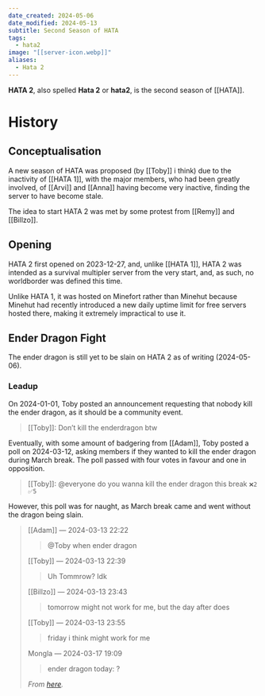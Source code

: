 ```yaml
---
date_created: 2024-05-06
date_modified: 2024-05-13
subtitle: Second Season of HATA
tags:
  - hata2
image: "[[server-icon.webp]]"
aliases:
  - Hata 2
---
```


**HATA 2**, also spelled **Hata 2** or **hata2**, is the second season of [[HATA]].

# History

## Conceptualisation

A new season of HATA was proposed (by [[Toby]] i think) due to the inactivity of [[HATA 1]], with the major members, who had been greatly involved, of [[Arvi]] and [[Anna]] having become very inactive, finding the server to have become stale.

The idea to start HATA 2 was met by some protest from [[Remy]] and [[Billzo]].

## Opening

HATA 2 first opened on 2023-12-27, and, unlike [[HATA 1]], HATA 2 was intended as a survival multipler server from the very start, and, as such, no worldborder was defined this time.

Unlike HATA 1, it was hosted on Minefort rather than Minehut because Minehut had recently introduced a new daily uptime limit for free servers hosted there, making it extremely impractical to use it.

## Ender Dragon Fight

The ender dragon is still yet to be slain on HATA 2 as of writing (2024-05-06).

### Leadup

On 2024-01-01, Toby posted an announcement requesting that nobody kill the ender dragon, as it should be a community event.

> [[Toby]]:
> Don’t kill the enderdragon btw

Eventually, with some amount of badgering from [[Adam]], Toby posted a poll on 2024-03-12, asking members if they wanted to kill the ender dragon during March break. The poll passed with four votes in favour and one in opposition.

> [[Toby]]:
> @everyone do you wanna kill the ender dragon this break
> `❌2` `✅5`

However, this poll was for naught, as March break came and went without the dragon being slain.

> [[Adam]] — 2024-03-13 22:22
>
> > @Toby when ender dragon
>
> [[Toby]] — 2024-03-13 22:39
>
> > Uh
> > Tommrow?
> > Idk
>
> [[Billzo]] — 2024-03-13 23:43
>
> > tomorrow might not work for me, but the day after does
>
> [[Toby]] — 2024-03-13 23:55
>
> > friday i think might work for me
>
> Mongla — 2024-03-17 19:09
>
> > ender dragon today:
> > ?
>
> *From [here](https://discord.com/channels/1046302463143194709/1046302463801692171/1217659110011703387).*